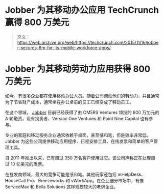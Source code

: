 # Jobber 为其移动办公应用 TechCrunch 赢得 800 万美元

> 原文：<https://web.archive.org/web/https://techcrunch.com/2015/11/16/jobber-secures-8m-for-its-mobile-workforce-apps/>

# Jobber 为其移动劳动力应用获得 800 万美元

如今，有很多企业都在使用移动办公人员。随着公司调动他们的劳动力，并且通常为了节省财产成本，通常坐在办公桌前的员工已经变成了移动员工。

在这个领域， [Jobber](https://web.archive.org/web/20221006211253/http://www.getjobber.com/) 目前已经获得了由 OMERS Ventures 领投的 800 万加元的 A 轮融资，现有投资者、Version One Ventures 和 Point Nine Capital 也有参与。

专业的家庭和移动服务企业通常依赖于桌面，甚至纸和笔，但是效率非常低。Jobber 为这些公司提供移动应用程序、日程安排工具、在线发票和简单的客户管理工具。

自 2011 年推出以来，已有超过 350 万名客户使用过它。该公司声称正在处理超过 10 亿美元的发票。

在批发商领域，最大的竞争可能是纸和笔。其他玩家还包括 mHelpDesk、HouseCall Pro、Breezeworks 和 vWorkApp。在企业细分市场中，有像 ServiceMax 和 Bella Solutions 这样规模较大的老牌企业。